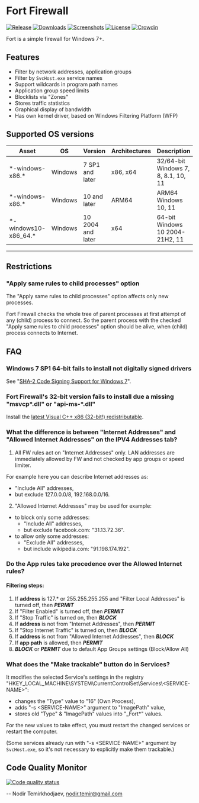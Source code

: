 # Fort Firewall

[![Release](https://img.shields.io/github/release/tnodir/fort.svg)](https://github.com/tnodir/fort/releases/latest)
[![Downloads](https://img.shields.io/github/downloads/tnodir/fort/total.svg?maxAge=86400)](https://github.com/tnodir/fort/releases)
[![Screenshots](https://img.shields.io/static/v1.svg?label=screenshots&message=11&color=yellow&logo=imgur)](https://imgur.com/a/fZbAbfy)
[![License](https://img.shields.io/github/license/tnodir/fort.svg?logo=gnu)](https://www.gnu.org/licenses/gpl-3.0)
[![Crowdin](https://badges.crowdin.net/fort-firewall/localized.svg)](https://crowdin.com/project/fort-firewall)

Fort is a simple firewall for Windows 7+.

## Features

  - Filter by network addresses, application groups
  - Filter by `SvcHost.exe` service names
  - Support wildcards in program path names
  - Application group speed limits
  - Blocklists via "Zones"
  - Stores traffic statistics
  - Graphical display of bandwidth
  - Has own kernel driver, based on Windows Filtering Platform (WFP)

## Supported OS versions

 Asset                  | OS      | Version           | Architectures | Description
------------------------|---------|-------------------|---------------|---------------------------------------
 \*-windows-x86.\*      | Windows | 7 SP1 and later   | x86, x64      | 32/64-bit Windows 7, 8, 8.1, 10, 11
 \*-windows-x86.\*      | Windows | 10 and later      | ARM64         | ARM64 Windows 10, 11
 \*-windows10-x86_64.\* | Windows | 10 2004 and later | x64           | 64-bit Windows 10 2004-21H2, 11

-----

## Restrictions

### "Apply same rules to child processes" option

The "Apply same rules to child processes" option affects only new processes.

Fort Firewall checks the whole tree of parent processes at first attempt of any (child) process to connect.
So the parent process with the checked "Apply same rules to child processes" option should be alive, when (child) process connects to Internet.

## FAQ

### Windows 7 SP1 64-bit fails to install not digitally signed drivers

See "[SHA-2 Code Signing Support for Windows 7](https://docs.microsoft.com/en-us/security-updates/SecurityAdvisories/2015/3033929)".

### Fort Firewall's 32-bit version fails to install due a missing "msvcp\*.dll" or "api-ms-\*.dll"

Install the [latest Visual C++ x86 (32-bit!) redistributable](https://aka.ms/vs/17/release/vc_redist.x86.exe).

### What the difference is between "Internet Addresses" and "Allowed Internet Addresses" on the IPV4 Addresses tab?

1. All FW rules act on "Internet Addresses" only.
LAN addresses are immediately allowed by FW and not checked by app groups or speed limiter.

For example here you can describe Internet addresses as:
- "Include All" addresses,
- but exclude 127.0.0.0/8, 192.168.0.0/16.

2. "Allowed Internet Addresses" may be used for example:
- to block only some addresses:
    - "Include All" addresses,
    - but exclude facebook.com: "31.13.72.36".
- to allow only some addresses:
    - "Exclude All" addresses,
    - but include wikipedia.com: "91.198.174.192".

### Do the App rules take precedence over the Allowed Internet rules?

#### Filtering steps:
1) If **address** is 127.* or 255.255.255.255 and "Filter Local Addresses" is turned off, then _**PERMIT**_
2) If "Filter Enabled" is turned off, then _**PERMIT**_
3) If "Stop Traffic" is turned on, then _**BLOCK**_
4) If **address** is not from "Internet Addresses", then _**PERMIT**_
5) If "Stop Internet Traffic" is turned on, then _**BLOCK**_
6) If **address** is not from "Allowed Internet Addresses", then _**BLOCK**_
7) If **app path** is allowed, then _**PERMIT**_
8) _**BLOCK**_ or _**PERMIT**_ due to default App Groups settings (Block/Allow All)

### What does the "Make trackable" button do in Services?

It modifies the selected Service's settings in the registry "HKEY_LOCAL_MACHINE\SYSTEM\CurrentControlSet\Services\\\<SERVICE-NAME\>":
- changes the "Type" value to "16" (Own Process),
- adds "-s \<SERVICE-NAME\>" argument to "ImagePath" value,
- stores old "Type" & "ImagePath" values into "_Fort*" values.

For the new values to take effect, you must restart the changed services or restart the computer.

(Some services already run with "-s \<SERVICE-NAME\>" argument by `SvcHost.exe`, so it's not necessary to explicitly make them trackable.)

## Code Quality Monitor

[![Code quality status](https://codescene.io/projects/5344/status.svg)](https://codescene.io/projects/5344/jobs/latest-successful/results)

--
Nodir Temirkhodjaev, <nodir.temir@gmail.com>
